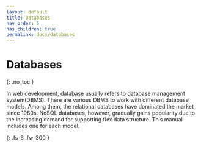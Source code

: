 ```yaml
---
layout: default
title: Databases
nav_order: 5
has_children: true
permalink: docs/databases
---
```


# Databases
{: .no_toc }

In web development, database usually refers to database management system(DBMS). There are various DBMS to work with different database models. Among them, the relational databases have dominated the market since 1980s. NoSQL databases, however, gradually gains popularity due to the increasing demand for supporting flex data structure. This manual includes one for each model.

{: .fs-6 .fw-300 }